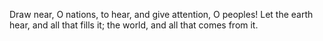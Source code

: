 Draw near, O nations, to hear, and give attention, O peoples! Let the earth hear, and all that fills it; the world, and all that comes from it.
